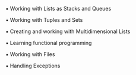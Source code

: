 ▪ Working with Lists as Stacks and Queues

▪ Working with Tuples and Sets

▪ Creating and working with Multidimensional Lists

▪ Learning functional programming

▪ Working with Files

▪ Handling Exceptions
  
